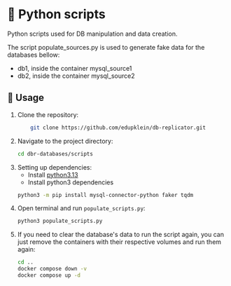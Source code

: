 # 🐍 Python scripts

Python scripts used for DB manipulation and data creation. 

The script populate_sources.py is used to generate fake data for the databases bellow:
- db1, inside the container mysql_source1
- db2, inside the container mysql_source2

## 🚀 Usage

1. Clone the repository:
   ```bash
       git clone https://github.com/edupklein/db-replicator.git
   ```
1. Navigate to the project directory:
   ```bash
   cd dbr-databases/scripts
   ```
1. Setting up dependencies:
   - Install [python3.13](https://www.python.org/downloads/release/python-3130/)
   - Install python3 dependencies
   ```bash
   python3 -m pip install mysql-connector-python faker tqdm
   ```
1. Open terminal and run `populate_scripts.py`:
   ```bash
   python3 populate_scripts.py
   ```
1. If you need to clear the database's data to run the script again, you can just remove the containers with their respective volumes and run them again:
   ```bash
   cd ..
   docker compose down -v
   docker compose up -d
   ```
